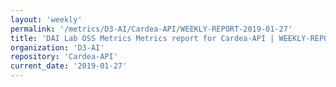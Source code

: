 ```yaml
---
layout: 'weekly'
permalink: '/metrics/D3-AI/Cardea-API/WEEKLY-REPORT-2019-01-27'
title: 'DAI Lab OSS Metrics Metrics report for Cardea-API | WEEKLY-REPORT-2019-01-27'
organization: 'D3-AI'
repository: 'Cardea-API'
current_date: '2019-01-27'
---
```

